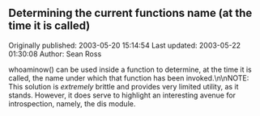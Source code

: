 ## Determining the current functions name (at the time it is called)

Originally published: 2003-05-20 15:14:54
Last updated: 2003-05-22 01:30:08
Author: Sean Ross

whoaminow() can be used inside a function to determine, at the time it is called, the name under which that function has been invoked.\n\nNOTE: This solution is *extremely* brittle and provides very limited utility, as it stands. However, it does serve to highlight an interesting avenue for introspection, namely, the dis module.